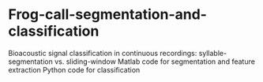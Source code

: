 # Frog-call-segmentation-and-classification
Bioacoustic signal classification in continuous recordings: syllable-segmentation vs. sliding-window
Matlab code for segmentation and feature extraction
Python code for classification 
